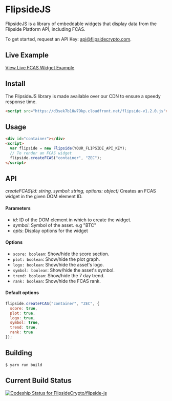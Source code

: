 # FlipsideJS

FlipsideJS is a library of embeddable widgets that display data from the Flipside Platform API, including FCAS.

To get started, request an API Key: api@flipsidecrypto.com.

## Live Example

[View Live FCAS Widget Example](https://jsfiddle.net/flipsidejim/f7zpd0uj/18/)

## Install

The FlipsideJS library is made available over our CDN to ensure a speedy response time.

```html
<script src="https://d3sek7b10w79kp.cloudfront.net/flipside-v1.2.0.js"></script>
```

## Usage

```html
<div id="container"></div>
<script>
  var flipside = new Flipside(YOUR_FLIPSIDE_API_KEY);
  // To render an FCAS widget
  flipside.createFCAS("container", "ZEC");
</script>
```

## API

_createFCAS(id: string, symbol: string, options: object)_
Creates an FCAS widget in the given DOM element ID.

#### Parameters

- _id_: ID of the DOM element in which to create the widget.
- _symbol_: Symbol of the asset. e.g "BTC"
- _opts_: Display options for the widget

#### Options

- `score: boolean`: Show/hide the score section.
- `plot: boolean`: Show/hide the plot graph.
- `logo: boolean`: Show/hide the asset's logo.
- `symbol: boolean`: Show/hide the asset's symbol.
- `trend: boolean`: Show/hide the 7 day trend.
- `rank: boolean`: Show/hide the FCAS rank.

#### Default options

```js
flipside.createFCAS("container", "ZEC", {
  score: true,
  plot: true,
  logo: true,
  symbol: true,
  trend: true,
  rank: true
});
```

## Building

```
$ yarn run build
```

## Current Build Status

[ ![Codeship Status for FlipsideCrypto/flipside-js](https://app.codeship.com/projects/90a5caa0-d718-0136-0d76-3af8ab8e471d/status?branch=master)](https://app.codeship.com/projects/317100)
